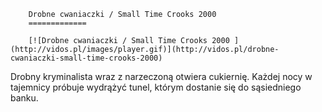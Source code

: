 
        Drobne cwaniaczki / Small Time Crooks 2000 
        =============
        
        [![Drobne cwaniaczki / Small Time Crooks 2000 ](http://vidos.pl/images/player.gif)](http://vidos.pl/drobne-cwaniaczki-small-time-crooks-2000)
        
        
 Drobny kryminalista wraz z narzeczoną otwiera cukiernię. Każdej nocy w tajemnicy próbuje wydrążyć tunel, którym dostanie się do sąsiedniego banku.
    